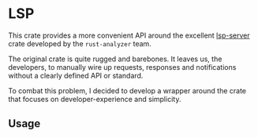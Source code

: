 # LSP

This crate provides a more convenient API around the excellent [lsp-server](https://github.com/rust-lang/rust-analyzer/tree/master/lib/lsp-server) crate developed by the `rust-analyzer` team.

The original crate is quite rugged and barebones. It leaves us, the developers, to manually wire up requests, responses and notifications without a clearly defined API or standard.

To combat this problem, I decided to develop a wrapper around the crate that focuses on developer-experience and simplicity.

## Usage

